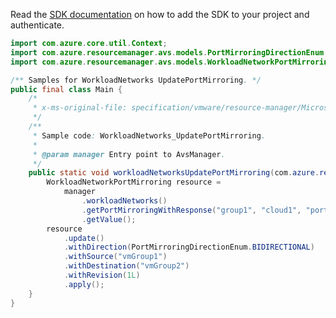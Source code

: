Read the [SDK documentation](https://github.com/Azure/azure-sdk-for-java/blob/azure-resourcemanager-avs_1.0.0-beta.3/sdk/avs/azure-resourcemanager-avs/README.md) on how to add the SDK to your project and authenticate.

```java
import com.azure.core.util.Context;
import com.azure.resourcemanager.avs.models.PortMirroringDirectionEnum;
import com.azure.resourcemanager.avs.models.WorkloadNetworkPortMirroring;

/** Samples for WorkloadNetworks UpdatePortMirroring. */
public final class Main {
    /*
     * x-ms-original-file: specification/vmware/resource-manager/Microsoft.AVS/stable/2021-12-01/examples/WorkloadNetworks_UpdatePortMirroringProfiles.json
     */
    /**
     * Sample code: WorkloadNetworks_UpdatePortMirroring.
     *
     * @param manager Entry point to AvsManager.
     */
    public static void workloadNetworksUpdatePortMirroring(com.azure.resourcemanager.avs.AvsManager manager) {
        WorkloadNetworkPortMirroring resource =
            manager
                .workloadNetworks()
                .getPortMirroringWithResponse("group1", "cloud1", "portMirroring1", Context.NONE)
                .getValue();
        resource
            .update()
            .withDirection(PortMirroringDirectionEnum.BIDIRECTIONAL)
            .withSource("vmGroup1")
            .withDestination("vmGroup2")
            .withRevision(1L)
            .apply();
    }
}
```
